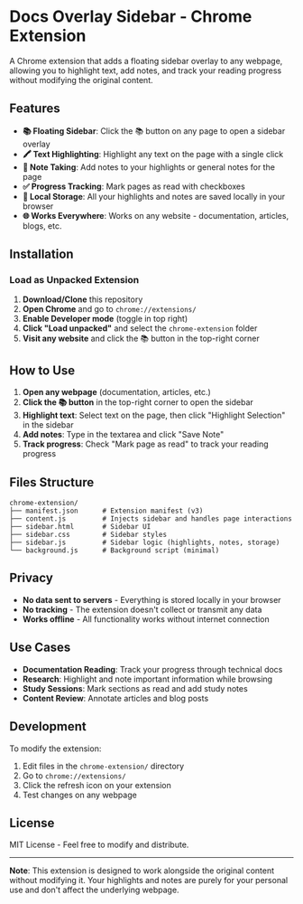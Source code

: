 # Docs Overlay Sidebar - Chrome Extension

A Chrome extension that adds a floating sidebar overlay to any webpage, allowing you to highlight text, add notes, and track your reading progress without modifying the original content.

## Features

- **📚 Floating Sidebar**: Click the 📚 button on any page to open a sidebar overlay
- **🖍️ Text Highlighting**: Highlight any text on the page with a single click
- **📝 Note Taking**: Add notes to your highlights or general notes for the page
- **✅ Progress Tracking**: Mark pages as read with checkboxes
- **💾 Local Storage**: All your highlights and notes are saved locally in your browser
- **🌐 Works Everywhere**: Works on any website - documentation, articles, blogs, etc.

## Installation

### Load as Unpacked Extension

1. **Download/Clone** this repository
2. **Open Chrome** and go to `chrome://extensions/`
3. **Enable Developer mode** (toggle in top right)
4. **Click "Load unpacked"** and select the `chrome-extension` folder
5. **Visit any website** and click the 📚 button in the top-right corner

## How to Use

1. **Open any webpage** (documentation, articles, etc.)
2. **Click the 📚 button** in the top-right corner to open the sidebar
3. **Highlight text**: Select text on the page, then click "Highlight Selection" in the sidebar
4. **Add notes**: Type in the textarea and click "Save Note"
5. **Track progress**: Check "Mark page as read" to track your reading progress

## Files Structure

```
chrome-extension/
├── manifest.json      # Extension manifest (v3)
├── content.js         # Injects sidebar and handles page interactions
├── sidebar.html       # Sidebar UI
├── sidebar.css        # Sidebar styles
├── sidebar.js         # Sidebar logic (highlights, notes, storage)
└── background.js      # Background script (minimal)
```

## Privacy

- **No data sent to servers** - Everything is stored locally in your browser
- **No tracking** - The extension doesn't collect or transmit any data
- **Works offline** - All functionality works without internet connection

## Use Cases

- **Documentation Reading**: Track your progress through technical docs
- **Research**: Highlight and note important information while browsing
- **Study Sessions**: Mark sections as read and add study notes
- **Content Review**: Annotate articles and blog posts

## Development

To modify the extension:

1. Edit files in the `chrome-extension/` directory
2. Go to `chrome://extensions/`
3. Click the refresh icon on your extension
4. Test changes on any webpage

## License

MIT License - Feel free to modify and distribute.

---

**Note**: This extension is designed to work alongside the original content without modifying it. Your highlights and notes are purely for your personal use and don't affect the underlying webpage. 